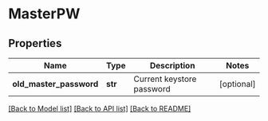 # MasterPW

## Properties
Name | Type | Description | Notes
------------ | ------------- | ------------- | -------------
**old_master_password** | **str** | Current keystore password | [optional] 

[[Back to Model list]](../README.md#documentation-for-models) [[Back to API list]](../README.md#documentation-for-api-endpoints) [[Back to README]](../README.md)


